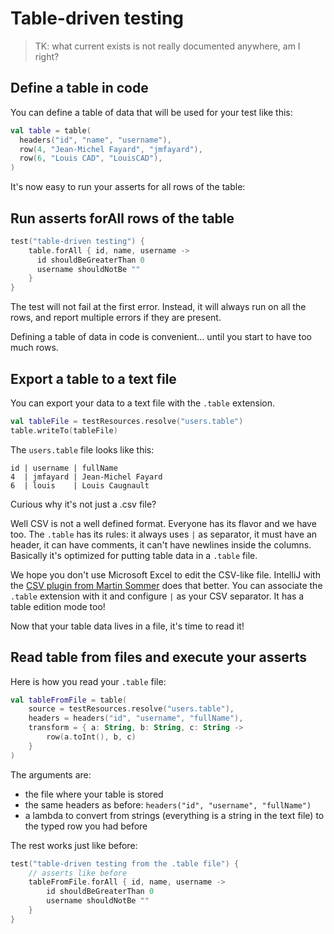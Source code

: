 # Table-driven testing

> TK: what current exists is not really documented anywhere, am I right?

## Define a table in code

You can define a table of data that will be used for your test like this:

```kotlin
val table = table(
  headers("id", "name", "username"),
  row(4, "Jean-Michel Fayard", "jmfayard"),
  row(6, "Louis CAD", "LouisCAD"),
)
```

It's now easy to run your asserts for all rows of the table:

## Run asserts forAll rows of the table

```kotlin
test("table-driven testing") {
    table.forAll { id, name, username ->
      id shouldBeGreaterThan 0
      username shouldNotBe ""
    }
}
```

The test will not fail at the first error. Instead, it will always run on all the rows, and report multiple errors if they are present.

Defining a table of data in code is convenient... until you start to have too much rows.

## Export a table to a text file

You can export your data to a text file with the `.table` extension.

```kotlin
val tableFile = testResources.resolve("users.table")
table.writeTo(tableFile)
```

The `users.table` file looks like this:

```csv
id | username | fullName
4  | jmfayard | Jean-Michel Fayard
6  | louis    | Louis Caugnault
```

Curious why it's not just a .csv file?

Well CSV is not a well defined format. Everyone has its flavor and we have too. The `.table` has its rules: it always uses `|` as separator, it must have an header, it can have comments, it can't have newlines inside the columns. Basically it's optimized for putting table data in a `.table` file.

We hope you don't use Microsoft Excel to edit the CSV-like file. IntelliJ with the [CSV plugin from Martin Sommer](https://plugins.jetbrains.com/plugin/10037-csv) does that better. You can associate the `.table` extension with it and configure  `|` as your CSV separator. It has a table edition mode too!

Now that your table data lives in a file, it's time to read it!

## Read table from files and execute your asserts

Here is how you read your `.table` file:

```kotlin
val tableFromFile = table(
    source = testResources.resolve("users.table"),
    headers = headers("id", "username", "fullName"),
    transform = { a: String, b: String, c: String ->
        row(a.toInt(), b, c)
    }
)
```

The arguments are:
- the file where your table is stored
- the same headers as before: `headers("id", "username", "fullName")`
- a lambda to convert from strings (everything is a string in the text file) to the typed row you had before


The rest works just like before:

```kotlin
test("table-driven testing from the .table file") {
    // asserts like before
    tableFromFile.forAll { id, name, username ->
        id shouldBeGreaterThan 0
        username shouldNotBe ""
    }
}
```


